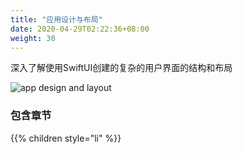 ```yaml
---
title: "应用设计与布局"
date: 2020-04-29T02:22:36+08:00
weight: 30
---
```


深入了解使用SwiftUI创建的复杂的用户界面的结构和布局

![app design and layout](/tutorials/app_design_and_layout/images/app_design_and_layout.png?width=20pc)


### 包含章节

{{% children style="li" %}}